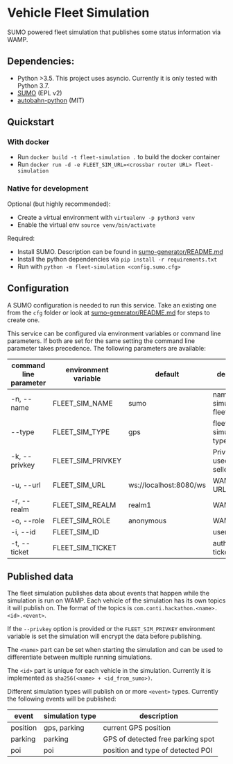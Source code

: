 # Vehicle Fleet Simulation

SUMO powered fleet simulation that publishes some status information via WAMP.

## Dependencies:

* Python >3.5. This project uses asyncio. Currently it is only tested with Python 3.7.
* [SUMO](https://sumo.dlr.de/wiki/Simulation_of_Urban_MObility_-_Wiki) (EPL v2)
* [autobahn-python](https://github.com/crossbario/autobahn-python) (MIT)

## Quickstart

### With docker

* Run `docker build -t fleet-simulation .` to build the docker container
* Run `docker run -d -e FLEET_SIM_URL=<crossbar router URL> fleet-simulation`

### Native for development

Optional (but highly recommended):
* Create a virtual environment with `virtualenv -p python3 venv`
* Enable the virtual env `source venv/bin/activate`

Required:
* Install SUMO. Description can be found in [sumo-generator/README.md](sumo-generator/README.md)
* Install the python dependencies via `pip install -r requirements.txt`
* Run with `python -m fleet-simulation <config.sumo.cfg>`

## Configuration

A SUMO configuration is needed to run this service. Take an existing one from the `cfg` folder or look at
[sumo-generator/README.md](sumo-generator/README.md) for steps to create one.

This service can be configured via environment variables or command line parameters.
If both are set for the same setting the command line parameter takes precedence.
The following parameters are available:

| command line parameter | environment variable   | default                | description                  |
|------------------------|------------------------|------------------------|------------------------------|
| -n, --name             | FLEET_SIM_NAME         | sumo                   | name of the simulated fleet  |
| --type                 | FLEET_SIM_TYPE         | gps                    | fleet simulation type        |
| -k, --privkey          | FLEET_SIM_PRIVKEY      |                        | Private key used for seller  |
| -u, --url              | FLEET_SIM_URL          | ws://localhost:8080/ws | WAMP router URL              |
| -r, --realm            | FLEET_SIM_REALM        | realm1                 | WAMP realm                   |
| -o, --role             | FLEET_SIM_ROLE         | anonymous              | WAMP role                    |
| -i, --id               | FLEET_SIM_ID           |                        | user ID                      |
| -t, --ticket           | FLEET_SIM_TICKET       |                        | authentication ticket        |

## Published data

The fleet simulation publishes data about events that happen while the simulation is run on WAMP.
Each vehicle of the simulation has its own topics it will publish on.
The format of the topics is `com.conti.hackathon.<name>.<id>.<event>`.

If the `--privkey` option is provided or the `FLEET_SIM_PRIVKEY` environment variable is set the simulation will encrypt the data before publishing.

The `<name>` part can be set when starting the simulation and can be used to differentiate between multiple running simulations.

The `<id>` part is unique for each vehicle in the simulation.
Currently it is implemented as `sha256(<name> + <id_from_sumo>)`.

Different simulation types will publish on or more `<event>` types.
Currently the following events will be published:

| event    | simulation type | description                       |
|----------|-----------------|-----------------------------------|
| position | gps, parking    | current GPS position              |
| parking  | parking         | GPS of detected free parking spot |
| poi      | poi             | position and type of detected POI |
